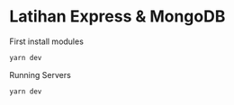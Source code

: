 # Latihan Express & MongoDB

First install modules
```bash
yarn dev
```

Running Servers
```bash
yarn dev
```
